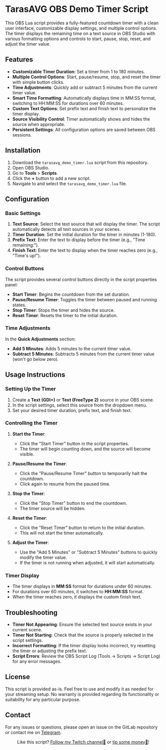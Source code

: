 # TarasAVG OBS Demo Timer Script

This OBS Lua script provides a fully-featured countdown timer with a clean user interface, customizable display settings, and multiple control options. The timer displays the remaining time on a text source in OBS Studio with various formatting options and controls to start, pause, stop, reset, and adjust the timer value.

## Features

- **Customizable Timer Duration**: Set a timer from 1 to 180 minutes.
- **Multiple Control Options**: Start, pause/resume, stop, and reset the timer with simple button clicks.
- **Time Adjustments**: Quickly add or subtract 5 minutes from the current timer value.
- **Smart Time Formatting**: Automatically displays time in MM:SS format, switching to HH:MM:SS for durations over 60 minutes.
- **Custom Text Options**: Set prefix text and finish text to personalize the timer display.
- **Source Visibility Control**: Timer automatically shows and hides the source when appropriate.
- **Persistent Settings**: All configuration options are saved between OBS sessions.

## Installation

1. Download the `tarasavg_demo_timer.lua` script from this repository.
2. Open OBS Studio.
3. Go to **Tools** > **Scripts**.
4. Click the **+** button to add a new script.
5. Navigate to and select the `tarasavg_demo_timer.lua` file.

## Configuration

### Basic Settings

1. **Text Source**: Select the text source that will display the timer. The script automatically detects all text sources in your scenes.
2. **Timer Duration**: Set the initial duration for the timer in minutes (1-180).
3. **Prefix Text**: Enter the text to display before the timer (e.g., "Time remaining:").
4. **Finish Text**: Enter the text to display when the timer reaches zero (e.g., "Time's up!").

### Control Buttons

The script provides several control buttons directly in the script properties panel:

- **Start Timer**: Begins the countdown from the set duration.
- **Pause/Resume Timer**: Toggles the timer between paused and running states.
- **Stop Timer**: Stops the timer and hides the source.
- **Reset Timer**: Resets the timer to the initial duration.

### Time Adjustments

In the **Quick Adjustments** section:

- **Add 5 Minutes**: Adds 5 minutes to the current timer value.
- **Subtract 5 Minutes**: Subtracts 5 minutes from the current timer value (won't go below zero).

## Usage Instructions

### Setting Up the Timer

1. Create a **Text (GDI+)** or **Text (FreeType 2)** source in your OBS scene.
2. In the script settings, select this source from the dropdown menu.
3. Set your desired timer duration, prefix text, and finish text.

### Controlling the Timer

1. **Start the Timer**:
   - Click the "Start Timer" button in the script properties.
   - The timer will begin counting down, and the source will become visible.

2. **Pause/Resume the Timer**:
   - Click the "Pause/Resume Timer" button to temporarily halt the countdown.
   - Click again to resume from the paused time.

3. **Stop the Timer**:
   - Click the "Stop Timer" button to end the countdown.
   - The timer source will be hidden.

4. **Reset the Timer**:
   - Click the "Reset Timer" button to return to the initial duration.
   - This will not start the timer automatically.

5. **Adjust the Timer**:
   - Use the "Add 5 Minutes" or "Subtract 5 Minutes" buttons to quickly modify the timer value.
   - If the timer is not running when adjusted, it will start automatically.

### Timer Display

- The timer displays in **MM:SS** format for durations under 60 minutes.
- For durations over 60 minutes, it switches to **HH:MM:SS** format.
- When the timer reaches zero, it displays the custom finish text.

## Troubleshooting

- **Timer Not Appearing**: Ensure the selected text source exists in your current scene.
- **Timer Not Starting**: Check that the source is properly selected in the script settings.
- **Incorrect Formatting**: If the timer display looks incorrect, try resetting the timer or adjusting the prefix text.
- **Script Errors**: Review the OBS Script Log (Tools → Scripts → Script Log) for any error messages.

## License

This script is provided as-is. Feel free to use and modify it as needed for your streaming setup. No warranty is provided regarding its functionality or suitability for any particular purpose.

## Contact

For any issues or questions, please open an issue on the GitLab repository or contact me on <a href="https://t.me/paslavskyit">Telegram</a>.

<p align="center">
  Like this script? <a href="https://www.twitch.tv/tarasavg">Follow my Twitch channel💜</a> or <a href="https://donatello.to/tarasavg">tip some money💸</a>!
</p>